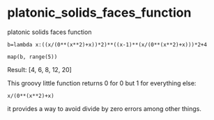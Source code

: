 # platonic_solids_faces_function
platonic solids faces function

    b=lambda x:((x/(0**(x**2)+x))*2)**((x-1)**(x/(0**(x**2)+x)))*2+4

    map(b, range(5))

Result:
    [4, 6, 8, 12, 20]

This groovy little function returns 0 for 0 but 1 for everything else:

    x/(0**(x**2)+x)

it provides a way to avoid divide by zero errors among other things.

